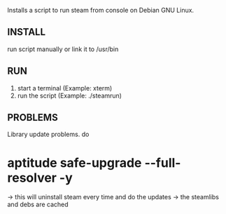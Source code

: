 Installs a script to run steam from console  on Debian GNU Linux.

INSTALL
-------------------------------------------------------------------------------
run script manually or link it to /usr/bin

RUN
-------------------------------------------------------------------------------
1. start a terminal (Example: xterm)
2. run the script (Example: ./steamrun)

PROBLEMS
-------------------------------------------------------------------------------
Library update problems.
do 
# aptitude safe-upgrade --full-resolver -y 
-> this will uninstall steam every time and do the updates
-> the steamlibs and debs are cached
